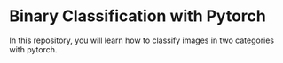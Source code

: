 # Binary Classification with Pytorch

In this repository, you will learn how to classify images in two categories with pytorch.

